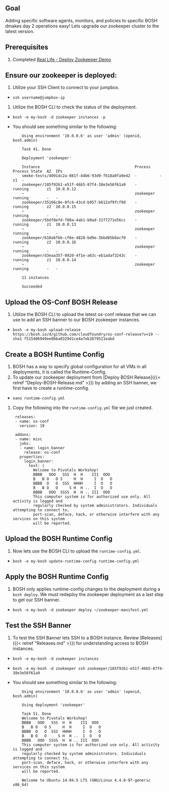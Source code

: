 ## Goal

Adding specific software agents, monitors, and policies to specific BOSH dmakes day 2 operations easy! Lets upgrade our zookeeper cluster to the latest version.

## Prerequisites

1. Completed [Real Life - Deploy Zookeeper Demo](./deploy-zookeeper)

## Ensure our zookeeper is deployed:

1. Utilize your SSH Client to connect to your jumpbox.

  - `ssh username@jumpbox-ip`

1. Utilize the BOSH CLI to check the status of the deployment.

  - `bosh -e my-bosh -d zookeeper instances -p`

  - You should see something similar to the following:

            Using environment '10.0.0.6' as user 'admin' (openid, bosh.admin)

            Task 41. Done

            Deployment 'zookeeper'

            Instance                                          Process    Process State  AZ  IPs
            smoke-tests/40914c2a-081f-44b6-93d9-f618a0fa9e42  -          -              z1  -
            zookeeper/185f9261-e51f-46b5-87f4-38e3e56f61a9    -          running        z1  10.0.0.12
            ~                                                 zookeeper  running        -   -
            zookeeper/35166c8e-0fc4-43cd-b957-b612af9fcf9d    -          running        z2  10.0.0.15
            ~                                                 zookeeper  running        -   -
            zookeeper/5bdf8efd-f80a-4ab1-b0ad-31f7271e56cc    -          running        z1  10.0.0.13
            ~                                                 zookeeper  running        -   -
            zookeeper/618abfbb-cf6e-4828-bd9e-3bbd85b8acf0    -          running        z2  10.0.0.16
            ~                                                 zookeeper  running        -   -
            zookeeper/d3eaa357-0920-4f1e-a63c-eb1adaf3243c    -          running        z1  10.0.0.14
            ~                                                 zookeeper  running        -   -

            11 instances

            Succeeded

## Upload the OS-Conf BOSH Release

1. Utilize the BOSH CLI to upload the latest os-conf release that we can use to add an SSH banner to our BOSH zookeeper instances.

  - `bosh -e my-bosh upload-release https://bosh.io/d/github.com/cloudfoundry/os-conf-release?v=19 --sha1 f515406949ee0bba0329d1ce4a7eb1679521eabd`

## Create a BOSH Runtime Config

1. BOSH has a way to specify global configuration for all VMs in all deployments, it is called the Runtime-Config.
1. To update our zookeeper deployment from [Deploy BOSH Release]({{< relref "Deploy-BOSH-Release.md" >}}) by adding an SSH banner, we first have to create a runtime-config.

  - `nano runtime-config.yml`

1. Copy the following into the `runtime-config.yml` file we just created.

        releases:
        - name: os-conf
          version: 19

        addons:
        - name: misc
          jobs:
          - name: login_banner
            release: os-conf
          properties:
            login_banner:
              text: |
                Welcome to Pivotals Workshop!
                BBBB   OOO   SSS  H  H    III  OOO
                B   B O   O S     H  H     I  O   O
                BBBB  O   O  SSS  HHHH     I  O   O
                B   B O   O     S H  H ..  I  O   O
                BBBB   OOO  SSSS  H  H .. III  OOO
                This computer system is for authorized use only. All activity is logged and
                regularly checked by system administrators. Individuals attempting to connect to,
                port-scan, deface, hack, or otherwise interfere with any services on this system
                will be reported.

## Upload the BOSH Runtime Config

1. Now lets use the BOSH CLI to upload the `runtime-config.yml`.

  - `bosh -e my-bosh update-runtime-config runtime-config.yml`

## Apply the BOSH Runtime Config

1. BOSH only applies runtime-config changes to the deployment during a `bosh deploy`. We must redeploy the zookeeper deployment as a last step to get our SSH banner.

  - `bosh -e my-bosh -d zookeeper deploy ~/zookeeper-manifest.yml`

## Test the SSH Banner

1. To test the SSH Banner lets SSH to a BOSH instance. Review [Releases]({{< relref "Releases.md" >}}) for understanding access to BOSH instances.

  - `bosh -e my-bosh -d zookeeper instances`
  - `bosh -e my-bosh -d zookeeper ssh zookeeper/185f9261-e51f-46b5-87f4-38e3e56f61a9`

  - You should see something similar to the following:

            Using environment '10.0.0.6' as user 'admin' (openid, bosh.admin)

            Using deployment 'zookeeper'

            Task 51. Done
            Welcome to Pivotals Workshop!
            BBBB   OOO   SSS  H  H    III  OOO
            B   B O   O S     H  H     I  O   O
            BBBB  O   O  SSS  HHHH     I  O   O
            B   B O   O     S H  H ..  I  O   O
            BBBB   OOO  SSSS  H  H .. III  OOO
            This computer system is for authorized use only. All activity is logged and
            regularly checked by system administrators. Individuals attempting to connect to,
            port-scan, deface, hack, or otherwise interfere with any services on this system
            will be reported.

            Welcome to Ubuntu 14.04.5 LTS (GNU/Linux 4.4.0-97-generic x86_64)
